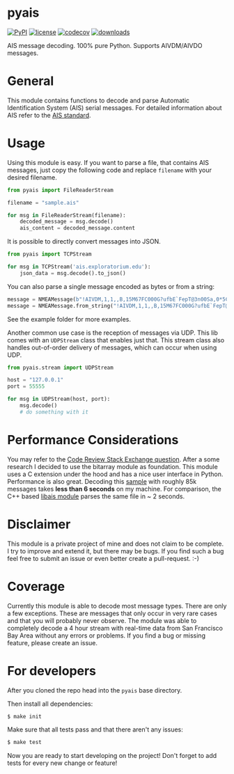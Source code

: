 # pyais
[![PyPI](https://img.shields.io/pypi/v/pyais)](https://pypi.org/project/pyais/)
[![license](https://img.shields.io/pypi/l/pyais)](https://github.com/M0r13n/pyais/blob/master/LICENSE)
[![codecov](https://codecov.io/gh/M0r13n/pyais/branch/master/graph/badge.svg)](https://codecov.io/gh/M0r13n/pyais)
[![downloads](https://img.shields.io/pypi/dm/pyais)](https://pypi.org/project/pyais/)
  
AIS message decoding. 100% pure Python. Supports AIVDM/AIVDO messages.

# General
This module contains functions to decode and parse Automatic Identification System (AIS) serial messages.
For detailed information about AIS refer to the [AIS standard](https://en.wikipedia.org/wiki/Automatic_identification_system#Message_format).

# Usage
Using this module is easy. If you want to parse a file, that contains AIS messages, just copy the following code and replace `filename` with your desired filename.

```python
from pyais import FileReaderStream

filename = "sample.ais"

for msg in FileReaderStream(filename):
    decoded_message = msg.decode()
    ais_content = decoded_message.content
```

It is possible to directly convert messages into JSON.

```python
from pyais import TCPStream

for msg in TCPStream('ais.exploratorium.edu'):
    json_data = msg.decode().to_json()
```


You can also parse a single message encoded as bytes or from a string:
```python
message = NMEAMessage(b"!AIVDM,1,1,,B,15M67FC000G?ufbE`FepT@3n00Sa,0*5C")
message = NMEAMessage.from_string("!AIVDM,1,1,,B,15M67FC000G?ufbE`FepT@3n00Sa,0*5C")
```

See the example folder for more examples.

Another common use case is the reception of messages via UDP.
This lib comes with an `UDPStream` class that enables just that. 
This stream class also handles out-of-order delivery of messages, which can occur when using UDP.

```py
from pyais.stream import UDPStream

host = "127.0.0.1"
port = 55555

for msg in UDPStream(host, port):
    msg.decode()
    # do something with it

```

# Performance Considerations
You may refer to the [Code Review Stack Exchange question](https://codereview.stackexchange.com/questions/230258/decoding-of-binary-data-ais-from-socket).
After a some research I decided to use the bitarray module as foundation.
This module uses a C extension under the hood and has a nice user interface in Python.
Performance is also great.
Decoding this [sample](https://www.aishub.net/ais-dispatcher) with roughly 85k messages takes **less than 6 seconds** on my machine.
For comparison, the C++ based [libais module](https://github.com/schwehr/libais) parses the same file in \~ 2 seconds. 

# Disclaimer
This module is a private project of mine and does not claim to be complete. I try to improve and extend it, but there may be bugs. If you find such a bug feel free to submit an issue or even better create a pull-request. :-)

# Coverage
Currently this module is able to decode most message types. There are only a few exceptions. These are messages that only occur in very rare cases and that you will probably never observe. The module was able to completely decode a 4 hour stream with real-time data from San Francisco Bay Area without any errors or problems. If you find a bug or missing feature, please create an issue.

# For developers
After you cloned the repo head into the `pyais` base directory.

Then install all dependencies:

```sh
$ make init
```

Make sure that all tests pass and that there aren't any issues:

```sh
$ make test
```

Now you are ready to start developing on the project! Don't forget to add tests for every new change or feature!



